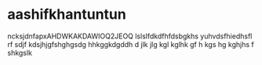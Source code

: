 # aashifkhantuntun
ncksjdnfapxAHDWKAKDAWIOQ2JEOQ lslslfdkdfhfdsbgkhs yuhvdsfhiedhsfl rf sdjf kdsjhjgfshghgsdg hhkggkdgddh d jlk jlg kgl kglhk gf h kgs hg kghjhs f shkgslk
